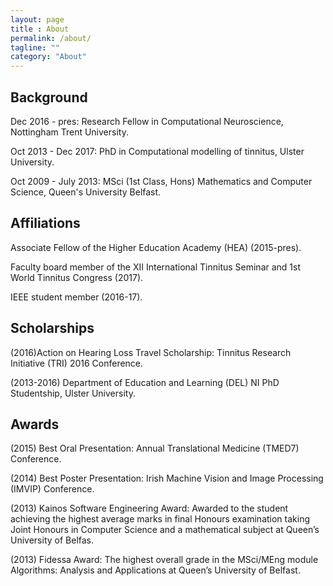 ```yaml
---
layout: page
title : About
permalink: /about/
tagline: ""
category: "About"
---
```


<h2>Background</h2>
Dec 2016 - pres: Research Fellow in Computational Neuroscience, Nottingham Trent University.

Oct 2013 - Dec 2017: PhD in Computational modelling of tinnitus, Ulster University.

Oct 2009 - July 2013: MSci (1st Class, Hons) Mathematics and Computer Science, Queen's University Belfast.
<br>

<h2>Affiliations</h2>
Associate Fellow of the Higher Education Academy (HEA) (2015-pres).

Faculty board member of the XII International Tinnitus Seminar and 1st World Tinnitus Congress (2017).

IEEE student member (2016-17).
<br>
<h2>Scholarships</h2>
(2016)Action on Hearing Loss Travel Scholarship: Tinnitus Research Initiative (TRI) 2016 Conference.

(2013-2016) Department of Education and Learning (DEL) NI PhD Studentship, Ulster University.
<br>
<h2>Awards</h2>
(2015) Best Oral Presentation: Annual Translational Medicine (TMED7) Conference.

(2014) Best Poster Presentation: Irish Machine Vision and Image Processing (IMVIP) Conference.

(2013) Kainos Software Engineering Award: Awarded to the student achieving the highest average marks in final Honours examination taking Joint Honours in Computer Science and a mathematical subject at Queen’s University of Belfas.

(2013) Fidessa Award: The highest overall grade in the MSci/MEng module Algorithms: Analysis and Applications at Queen’s University of Belfast.
